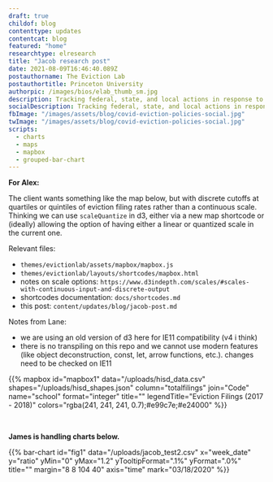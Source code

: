 ```yaml
---
draft: true
childof: blog
contenttype: updates
contentcat: blog
featured: "home"
researchtype: elresearch
title: "Jacob research post"
date: 2021-08-09T16:46:40.089Z
postauthorname: The Eviction Lab
postauthortitle: Princeton University
authorpic: /images/bios/elab_thumb_sm.jpg
description: Tracking federal, state, and local actions in response to the pandemic.
socialDescription: Tracking federal, state, and local actions in response to the pandemic.
fbImage: "/images/assets/blog/covid-eviction-policies-social.jpg"
twImage: "/images/assets/blog/covid-eviction-policies-social.jpg"
scripts:
  - charts
  - maps
  - mapbox
  - grouped-bar-chart
---
```


**For Alex:**

The client wants something like the map below, but with discrete cutoffs at quartiles or quintiles of eviction filing rates rather than a continuous scale. Thinking we can use <code>scaleQuantize</code> in d3, either via a new map shortcode or (ideally) allowing the option of having either a linear or quantized scale in the current one.

Relevant files:

- `themes/evictionlab/assets/mapbox/mapbox.js`
- `themes/evictionlab/layouts/shortcodes/mapbox.html`
- notes on scale options: `https://www.d3indepth.com/scales/#scales-with-continuous-input-and-discrete-output`
- shortcodes documentation: `docs/shortcodes.md`
- this post: `content/updates/blog/jacob-post.md`

Notes from Lane:

- we are using an old version of d3 here for IE11 compatibility (v4 i think)
- there is no transpiling on this repo and we cannot use modern features (like object deconstruction, const, let, arrow functions, etc.).  changes need to be checked on IE11

{{% mapbox
  id="mapbox1"
  data="/uploads/hisd_data.csv"
  shapes="/uploads/hisd_shapes.json"
  column="totalfilings"
  join="Code"
  name="school"
  format="integer"
  title=""
  legendTitle="Eviction Filings (2017 - 2018)"
  colors="rgba(241, 241, 241, 0.7);#e99c7e;#e24000"
%}}

<br/>

**James is handling charts below.**


{{% bar-chart
  id="fig1"
  data="/uploads/jacob_test2.csv"
  x="week_date"
  y="ratio"
  yMin="0"
  yMax="1.2"
  yTooltipFormat=".1%"
  yFormat=".0%"
  title=""
  margin="8 8 104 40"
  axis="time"
  mark="03/18/2020"
%}}
